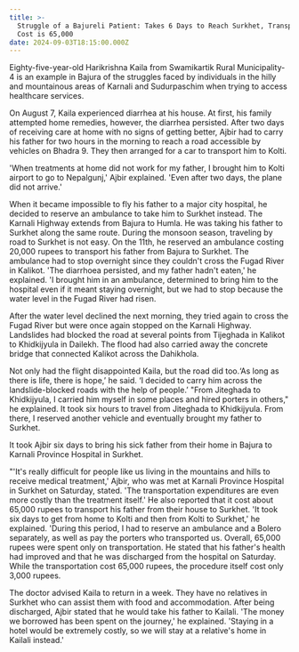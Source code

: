 ```yaml
---
title: >-
  Struggle of a Bajureli Patient: Takes 6 Days to Reach Surkhet, Transportation
  Cost is 65,000
date: 2024-09-03T18:15:00.000Z
---
```


Eighty-five-year-old Harikrishna Kaila from Swamikartik Rural Municipality-4 is an example in Bajura of the struggles faced by individuals in the hilly and mountainous areas of Karnali and Sudurpaschim when trying to access healthcare services.

On August 7, Kaila experienced diarrhea at his house. At first, his family attempted home remedies, however, the diarrhea persisted. After two days of receiving care at home with no signs of getting better, Ajbir had to carry his father for two hours in the morning to reach a road accessible by vehicles on Bhadra 9. They then arranged for a car to transport him to Kolti.

'When treatments at home did not work for my father, I brought him to Kolti airport to go to Nepalgunj,' Ajbir explained. 'Even after two days, the plane did not arrive.'

When it became impossible to fly his father to a major city hospital, he decided to reserve an ambulance to take him to Surkhet instead. The Karnali Highway extends from Bajura to Humla. He was taking his father to Surkhet along the same route. During the monsoon season, traveling by road to Surkhet is not easy. On the 11th, he reserved an ambulance costing 20,000 rupees to transport his father from Bajura to Surkhet. The ambulance had to stop overnight since they couldn't cross the Fugad River in Kalikot. 'The diarrhoea persisted, and my father hadn't eaten,' he explained. 'I brought him in an ambulance, determined to bring him to the hospital even if it meant staying overnight, but we had to stop because the water level in the Fugad River had risen.

After the water level declined the next morning, they tried again to cross the Fugad River but were once again stopped on the Karnali Highway. Landslides had blocked the road at several points from Tijeghada in Kalikot to Khidkijyula in Dailekh. The flood had also carried away the concrete bridge that connected Kalikot across the Dahikhola.

Not only had the flight disappointed Kaila, but the road did too.‘As long as there is life, there is hope,’ he said. ‘I decided to carry him across the landslide-blocked roads with the help of people.’ "From Jiteghada to Khidkijyula, I carried him myself in some places and hired porters in others," he explained. It took six hours to travel from Jiteghada to Khidkijyula. From there, I reserved another vehicle and eventually brought my father to Surkhet.

It took Ajbir six days to bring his sick father from their home in Bajura to Karnali Province Hospital in Surkhet.

"'It's really difficult for people like us living in the mountains and hills to receive medical treatment,' Ajbir, who was met at Karnali Province Hospital in Surkhet on Saturday, stated. 'The transportation expenditures are even more costly than the treatment itself.' He also reported that it cost about 65,000 rupees to transport his father from their house to Surkhet. 'It took six days to get from home to Kolti and then from Kolti to Surkhet,' he explained. 'During this period, I had to reserve an ambulance and a Bolero separately, as well as pay the porters who transported us. Overall, 65,000 rupees were spent only on transportation. He stated that his father's health had improved and that he was discharged from the hospital on Saturday. While the transportation cost 65,000 rupees, the procedure itself cost only 3,000 rupees.

The doctor advised Kaila to return in a week. They have no relatives in Surkhet who can assist them with food and accommodation. After being discharged, Ajbir stated that he would take his father to Kailali. 'The money we borrowed has been spent on the journey,' he explained. 'Staying in a hotel would be extremely costly, so we will stay at a relative's home in Kailali instead.'

